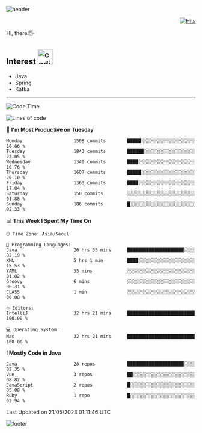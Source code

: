 ![header](https://capsule-render.vercel.app/api?type=soft&color=gradient&text=%20%20Gnoyes%20%20&fontAlign=30&fontSize=30&textBg=true&desc=Backend%20Developer&descAlign=60&descAlignY=50&&descSize=30)

<div align=right>
  
[![Hits](https://hits.seeyoufarm.com/api/count/incr/badge.svg?url=https%3A%2F%2Fgithub.com%2Fjeff-seyong)](https://hits.seeyoufarm.com)

</div>


Hi, there!🖐

## Interest <img src="https://media.giphy.com/media/bx3Cvt88j7PtM4SOaS/giphy.gif" alt="coding" width="40px" />

- Java
- Spring
- Kafka

---

<!--START_SECTION:waka-->
![Code Time](http://img.shields.io/badge/Code%20Time-555%20hrs%208%20mins-blue)

![Lines of code](https://img.shields.io/badge/From%20Hello%20World%20I%27ve%20Written-930.8%20thousand%20lines%20of%20code-blue)

📅 **I'm Most Productive on Tuesday** 

```text
Monday                   1508 commits        █████░░░░░░░░░░░░░░░░░░░░   18.86 % 
Tuesday                  1843 commits        ██████░░░░░░░░░░░░░░░░░░░   23.05 % 
Wednesday                1340 commits        ████░░░░░░░░░░░░░░░░░░░░░   16.76 % 
Thursday                 1607 commits        █████░░░░░░░░░░░░░░░░░░░░   20.10 % 
Friday                   1363 commits        ████░░░░░░░░░░░░░░░░░░░░░   17.04 % 
Saturday                 150 commits         ░░░░░░░░░░░░░░░░░░░░░░░░░   01.88 % 
Sunday                   186 commits         █░░░░░░░░░░░░░░░░░░░░░░░░   02.33 % 
```


📊 **This Week I Spent My Time On** 

```text
🕑︎ Time Zone: Asia/Seoul

💬 Programming Languages: 
Java                     26 hrs 35 mins      █████████████████████░░░░   82.19 % 
XML                      5 hrs 1 min         ████░░░░░░░░░░░░░░░░░░░░░   15.53 % 
YAML                     35 mins             ░░░░░░░░░░░░░░░░░░░░░░░░░   01.82 % 
Groovy                   6 mins              ░░░░░░░░░░░░░░░░░░░░░░░░░   00.31 % 
CLASS                    1 min               ░░░░░░░░░░░░░░░░░░░░░░░░░   00.08 % 

🔥 Editors: 
IntelliJ                 32 hrs 21 mins      █████████████████████████   100.00 % 

💻 Operating System: 
Mac                      32 hrs 21 mins      █████████████████████████   100.00 % 
```

**I Mostly Code in Java** 

```text
Java                     28 repos            █████████████████████░░░░   82.35 % 
Vue                      3 repos             ██░░░░░░░░░░░░░░░░░░░░░░░   08.82 % 
JavaScript               2 repos             █░░░░░░░░░░░░░░░░░░░░░░░░   05.88 % 
Ruby                     1 repo              █░░░░░░░░░░░░░░░░░░░░░░░░   02.94 % 
```




 Last Updated on 21/05/2023 01:11:46 UTC
<!--END_SECTION:waka-->

<!--

<div align=center>
  
[![Gmail Badge](https://img.shields.io/badge/Gmail-d14836?style=flat&logo=Gmail&logoColor=white&link=mailto:sedragon.kim@gmail.com)](mailto:sedragon.kim@gmail.com) 

</div>

-->


![footer](https://capsule-render.vercel.app/api?type=waving&color=gradient&height=300&section=footer&animation=twinkling&reversal=true)
